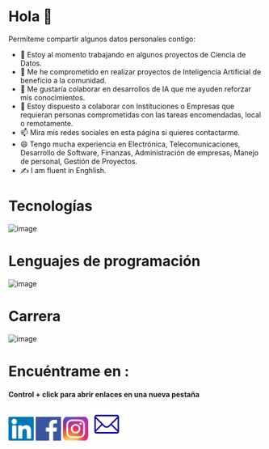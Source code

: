 # Hola  👋
Permíteme compartir algunos datos personales contigo:

- 🔭 Estoy al momento trabajando en algunos proyectos de Ciencia de Datos.
- 🌱 Me he comprometido en realizar proyectos de Inteligencia Artificial de beneficio a la comunidad.
- 👯 Me gustaría colaborar en desarrollos de IA que me ayuden reforzar mis conocimientos.
- 🤔 Estoy dispuesto a colaborar con Instituciones o Empresas que requieran personas comprometidas con las tareas encomendadas, local o remotamente.
- 📫 Mira mis redes sociales en esta página si quieres contactarme.
- 😄 Tengo mucha experiencia en Electrónica, Telecomunicaciones, Desarrollo de Software, Finanzas, Administración de empresas, Manejo de personal, Gestión de Proyectos.
- ✍ I am fluent in Enghlish.

# Tecnologías

![image](https://github.com/user-attachments/assets/2b4bb00d-f464-4005-9608-30d104e08f22)

# Lenguajes de programación

![image](https://github.com/user-attachments/assets/735df7c6-4335-48b2-a706-7b2156339d57)

# Carrera

![image](https://github.com/user-attachments/assets/5fed2b32-030b-455d-bfca-9553f631ed1e)

# Encuéntrame en :
#### Control + click para abrir enlaces en una nueva pestaña

[<img src="imagenes/linkedin.png" width=50>](https://www.linkedin.com/in/dggr)
[<img src="imagenes/facebook.png" width=50>](https://www.facebook.com/profile.php?id=100014018225302)
[<img src="imagenes/instagram.jpg" width=50>](https://www.instagram.com/diegogalarza1949/)
[<img src="imagenes/email.png" width=65>]( )








